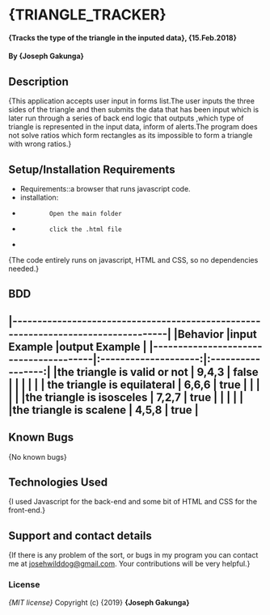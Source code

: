 # {TRIANGLE_TRACKER}
#### {Tracks the type of the triangle in the inputed data}, {15.Feb.2018}
#### By **{Joseph Gakunga}**
## Description
{This application accepts user input in forms list.The user inputs the three sides of the triangle and then submits the data that has been input which is later run through a series of back end logic that outputs ,which type of triangle is represented in the input data, inform of alerts.The program does not solve ratios which form rectangles as its impossible to form a triangle with wrong ratios.}
## Setup/Installation Requirements
* Requirements::a browser that runs javascript code.
* installation:
*             Open the main folder
*             click the .html file
*
{The code entirely runs on javascript, HTML and CSS, so no dependencies needed.}
## BDD
|----------------------------------------------------------------------------------|
|Behavior                               |input Example         |output Example     |
|---------------------------------------|:--------------------:|:-----------------:|
|the triangle is valid or not           | 9,4,3                |        false      |     |                                       |                      |                   |
| the triangle is equilateral           |    6,6,6             |        true       |
|                                       |                      |                   |
|the triangle is isosceles              |    7,2,7             |         true      |
|                                       |                      |                   |
|the triangle is scalene                |   4,5,8              |         true      |
------------------------------------------------------------------------------------
## Known Bugs
{No known bugs}
## Technologies Used
{I used Javascript for the back-end and some bit of HTML and CSS for the front-end.}
## Support and contact details
{If there is any problem of the sort, or bugs in my program you can contact me at josehwilddog@gmail.com. Your contributions will be very helpful.}
### License
*{MIT license}*
Copyright (c) {2019} **{Joseph Gakunga}**
